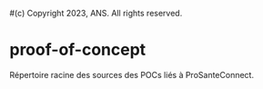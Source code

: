#(c) Copyright 2023, ANS. All rights reserved.
# proof-of-concept
Répertoire racine des sources des POCs liés à ProSanteConnect.

